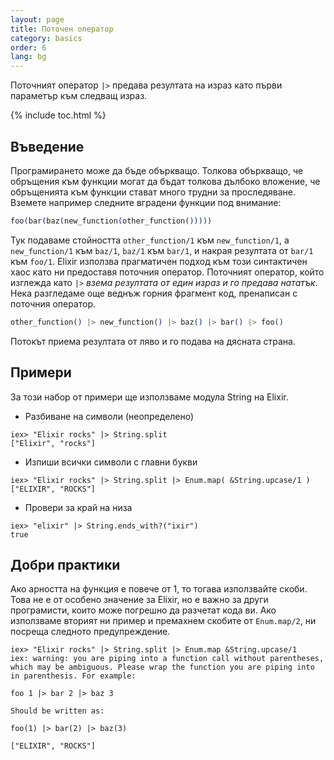```yaml
---
layout: page
title: Поточен оператор
category: basics
order: 6
lang: bg
---
```


Поточният оператор `|>` предава резултата на израз като първи параметър към следващ израз.

{% include toc.html %}

## Въведение

Програмирането може да бъде объркващо. Толкова объркващо, че обръщения към функции могат да бъдат толкова дълбоко вложение, че обръщенията към функции стават много трудни за проследяване. Вземете например следните вградени функции под внимание:

```elixir
foo(bar(baz(new_function(other_function()))))
```

Тук подаваме стойността `other_function/1` към `new_function/1`, а `new_function/1` към `baz/1`, `baz/1` към `bar/1`, и накрая резултата от `bar/1` към `foo/1`. Elixir използва прагматичен подход към този синтактичен хаос като ни предоставя поточния оператор. Поточният оператор, който изглежда като `|>` *взема резултата от един израз и го предава нататък*. Нека разгледаме още веднъж горния фрагмент код, пренаписан с поточния оператор.

```elixir
other_function() |> new_function() |> baz() |> bar() |> foo()
```

Потокът приема резултата от ляво и го подава на дясната страна.

## Примери

За този набор от примери ще използваме модула String на Elixir.

- Разбиване на символи (неопределено)

```shell
iex> "Elixir rocks" |> String.split
["Elixir", "rocks"]
```

- Изпиши всички символи с главни букви

```shell
iex> "Elixir rocks" |> String.split |> Enum.map( &String.upcase/1 )
["ELIXIR", "ROCKS"]
```

- Провери за край на низа

```shell
iex> "elixir" |> String.ends_with?("ixir")
true
```

## Добри практики

Ако арността на функция е повече от 1, то тогава използвайте скоби. Това не е от особено значение за Elixir, но е важно за други програмисти, които може погрешно да разчетат кода ви. Ако използваме вторият ни пример и премахнем скобите от `Enum.map/2`, ни посреща следното предупреждение.

```shell
iex> "Elixir rocks" |> String.split |> Enum.map &String.upcase/1
iex: warning: you are piping into a function call without parentheses, which may be ambiguous. Please wrap the function you are piping into in parenthesis. For example:

foo 1 |> bar 2 |> baz 3

Should be written as:

foo(1) |> bar(2) |> baz(3)

["ELIXIR", "ROCKS"]
```


